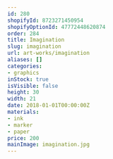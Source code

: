 ```yaml
---
id: 280
shopifyId: 8723271450954
shopifyOptionId: 47772448620874
order: 284
title: Imagination
slug: imagination
url: art-works/imagination
aliases: []
categories:
- graphics
inStock: true
isVisible: false
height: 30
width: 21
date: 2018-01-01T00:00:00Z
materials:
- ink
- marker
- paper
price: 200
mainImage: imagination.jpg
---
```


